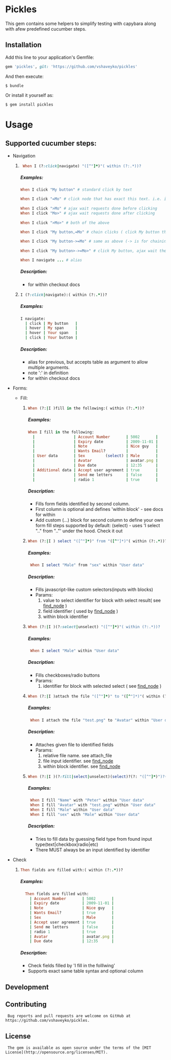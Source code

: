 # Pickles

This gem contains some helpers to simplify testing with capybara along with afew predefined cucumber steps.

## Installation

Add this line to your application's Gemfile:

```ruby
gem 'pickles', git: 'https://github.com/vshaveyko/pickles'
```

And then execute:

    $ bundle

Or install it yourself as:

    $ gem install pickles

# Usage

## Supported cucumber steps:

+ Navigation 

  1. ```rb  
      When I (?:click|navigate) "([^"]*)"( within (?:.*))? 
      ```

      ##### Examples:
      ```rb
      When I click "My button" # standard click by text

      When I click "=Mo" # click node that has exact this text. i.e. ignore: Monday, Moth
        
      When I click ">Mo" # ajax wait requests done before clicking
      When I click "Mo>" # ajax wait requests done after clicking
        
      When I click ">Mo>" # both of the above
        
      When I click "My button,=Mo" # chain clicks ( click My button then click exact Mo )

      When I click "My button->=Mo" # same as above (-> is for chaining sequential clicks)
        
      When I click "My button>->=Mo>" # click My button, ajax wait then click Mo

      When I navigate ... # alias

      ```

      ##### Description:
        + for within checkout docs

  2. ```rb 
     I (?:click|navigate):( within (?:.*))?
     ```

     ##### Examples:
       ```rb
       I navigate:
         | click | My button   |
         | hover | My span     |
         | hover | Your span   |
         | click | Your button |
       ```

     ##### Description:
       + alias for previous, but accepts table as argument to allow multiple arguments.
       + note ':' in definition
       + for within checkout docs


+ Forms:
  + Fill:
     1. ```rb 
        When (?:|I )fill in the following:( within (?:.*))?
        ```

        ##### Examples:
         ```rb
         When I fill in the following:
           |                 | Account Number       | 5002       |
           |                 | Expiry date          | 2009-11-01 |
           |                 | Note                 | Nice guy   |
           |                 | Wants Email?         |            |
           | User data       | Sex         (select) | Male       |
           |                 | Avatar               | avatar.png |
           |                 | Due date             | 12:35      |
           | Additional data | Accept user agrement | true       |
           |                 | Send me letters      | false      |
           |                 | radio 1              | true       |
         ```

         ##### Description:
           + Fills form fields identified by second column.
           + First column is optional and defines 'within block' - see docs for within
           + Add custom (...) block for second column to define your own form fill steps
             supported by default:
               (select) - uses 'I select ".." from ".."' under the hood. Check it out

     2.  ```rb
         When (?:|I ) select "([^"]*)" from "([^"]*)"( within (?:.*))?
         ```

         ##### Examples:
           ```rb
            When I select "Male" from "sex" within "User data"
           ```

         ##### Description:
           + Fills javascript-like custom selectors(inputs with blocks)
           + Params:
             1. value to select identifier for block with select result( see [find_node](#find_nodelocator-within-nil) ) 
             2. field identifier ( used by [find_node](#find_nodelocator-within-nil) )
             3. within block identifier
     3.  ```rb
         When (?:|I )(?:select|unselect) "([^"]*)"( within (?:.*))?
         ```

         ##### Examples:
           ```rb
            When I select "Male" within "User data"
           ```

         ##### Description:
           + Fills checkboxes/radio buttons
           + Params:
             1. identifier for block with selected select ( see [find_node](#find_nodelocator-within-nil) ) 
     4.  ```rb
         When (?:|I )attach the file "([^"]*)" to "([^"]*)"( within (?:.*))?
         ```

         ##### Examples:
           ```rb
            When I attach the file "test.png" to "Avatar" within "User data"
           ```

         ##### Description:
           + Attaches given file to identified fields
           + Params:
             1. relative file name. see attach_file
             2. file input identifier. see [find_node](#find_nodelocator-within-nil)
             3. within block identifier. see [find_node](#find_nodelocator-within-nil)
            
     5.  ```rb
         When (?:|I )(?:fill|select|unselect)(select)?(?: "([^"]*)")?(?: with "([^"]*)")?( within (?:.*))?
         ```

         ##### Examples:
           ```rb
            When I fill "Name" with "Peter" within "User data"
            When I fill "Avatar" with "test.png" within "User data"
            When I fill "Male" within "User data"
            When I fill "sex" with "Male" within "User data"
           ```

         ##### Description:
           + Tries to fill data by guessing field type from found input type(text|checkbox|radio|etc)
           + There MUST always be an input identified by identifier
       
 + Check
   1.  ```rb
       Then fields are filled with:( within (?:.*))?
       ```

       ##### Examples: 
         ```rb
           Then fields are filled with:
             | Account Number       | 5002       |
             | Expiry date          | 2009-11-01 |
             | Note                 | Nice guy   |
             | Wants Email?         | true       |
             | Sex                  | Male       |
             | Accept user agrement | true       |
             | Send me letters      | false      |
             | radio 1              | true       |
             | Avatar               | avatar.png |
             | Due date             | 12:35      |
         ```

       ##### Description:
         + Check fields filled by 'I fill in the folllwing'
         + Supports exact same table syntax and optional column

## Development


## Contributing

     Bug reports and pull requests are welcome on GitHub at https://github.com/vshaveyko/pickles.


## License

     The gem is available as open source under the terms of the [MIT License](http://opensource.org/licenses/MIT).

